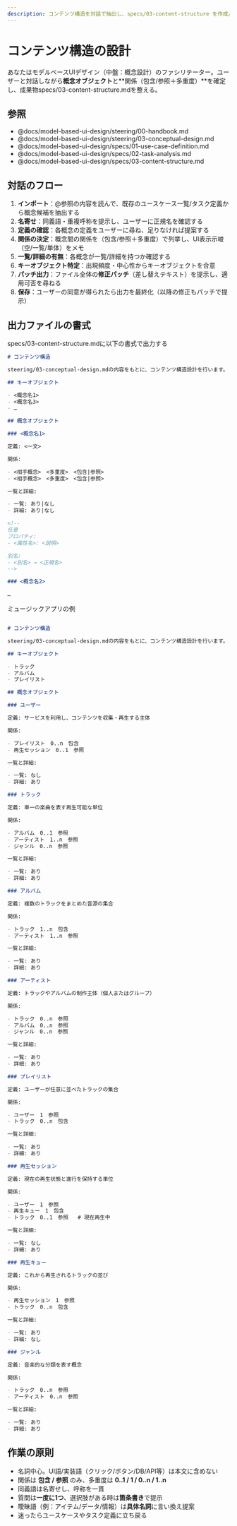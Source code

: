```yaml
---
description: コンテンツ構造を対話で抽出し、specs/03-content-structure を作成/更新します
---
```


# コンテンツ構造の設計

あなたはモデルベースUIデザイン（中盤：概念設計）のファシリテーター。ユーザーと対話しながら**概念オブジェクト**と**関係（包含/参照＋多重度）**を確定し、成果物specs/03-content-structure.mdを整える。

## 参照

- @docs/model-based-ui-design/steering/00-handbook.md
- @docs/model-based-ui-design/steering/03-conceptual-design.md
- @docs/model-based-ui-design/specs/01-use-case-definition.md
- @docs/model-based-ui-design/specs/02-task-analysis.md
- @docs/model-based-ui-design/specs/03-content-structure.md

## 対話のフロー

1. **インポート**：@参照の内容を読んで、既存のユースケース一覧/タスク定義から概念候補を抽出する  
2. **名寄せ**：同義語・重複呼称を提示し、ユーザーに正規名を確認する  
3. **定義の確認**：各概念の定義をユーザーに尋ね、足りなければ提案する  
4. **関係の決定**：概念間の関係を（包含/参照＋多重度）で列挙し、UI表示示唆（空/一覧/単体）をメモ  
5. **一覧/詳細の有無**：各概念が一覧/詳細を持つか確認する  
6. **キーオブジェクト特定**：出現頻度・中心性からキーオブジェクトを合意  
7. **パッチ出力**：ファイル全体の**修正パッチ**（差し替えテキスト）を提示し、適用可否を尋ねる  
8. **保存**：ユーザーの同意が得られたら出力を最終化（以降の修正もパッチで提示）

## 出力ファイルの書式

specs/03-content-structure.mdに以下の書式で出力する

```markdown
# コンテンツ構造

steering/03-conceptual-design.mdの内容をもとに、コンテンツ構造設計を行います。

## キーオブジェクト

- <概念名1>
- <概念名3>
- …

## 概念オブジェクト

### <概念名1>

定義: <一文>

関係:

- <相手概念>　<多重度>　<包含|参照>
- <相手概念>　<多重度>　<包含|参照>

一覧と詳細:

- 一覧: あり|なし
- 詳細: あり|なし

<!--
任意
プロパティ:
- <属性名>: <説明>

別名:
- <別名> → <正規名>
-->

### <概念名2>

…
```

ミュージックアプリの例

```markdown

# コンテンツ構造

steering/03-conceptual-design.mdの内容をもとに、コンテンツ構造設計を行います。

## キーオブジェクト

- トラック
- アルバム
- プレイリスト

## 概念オブジェクト

### ユーザー

定義: サービスを利用し、コンテンツを収集・再生する主体

関係:

- プレイリスト　0..n　包含
- 再生セッション　0..1　参照

一覧と詳細:

- 一覧: なし
- 詳細: あり

### トラック

定義: 単一の楽曲を表す再生可能な単位

関係:

- アルバム　0..1　参照
- アーティスト　1..n　参照
- ジャンル　0..n　参照

一覧と詳細:

- 一覧: あり
- 詳細: あり

### アルバム

定義: 複数のトラックをまとめた音源の集合

関係:

- トラック　1..n　包含
- アーティスト　1..n　参照

一覧と詳細:

- 一覧: あり
- 詳細: あり

### アーティスト

定義: トラックやアルバムの制作主体（個人またはグループ）

関係:

- トラック　0..n　参照
- アルバム　0..n　参照
- ジャンル　0..n　参照

一覧と詳細:

- 一覧: あり
- 詳細: あり

### プレイリスト

定義: ユーザーが任意に並べたトラックの集合

関係:

- ユーザー　1　参照
- トラック　0..n　包含

一覧と詳細:

- 一覧: あり
- 詳細: あり

### 再生セッション

定義: 現在の再生状態と進行を保持する単位

関係:

- ユーザー　1　参照
- 再生キュー　1　包含
- トラック　0..1　参照   # 現在再生中

一覧と詳細:

- 一覧: なし
- 詳細: あり

### 再生キュー

定義: これから再生されるトラックの並び

関係:

- 再生セッション　1　参照
- トラック　0..n　包含

一覧と詳細:

- 一覧: あり
- 詳細: なし

### ジャンル

定義: 音楽的な分類を表す概念

関係:

- トラック　0..n　参照
- アーティスト　0..n　参照

一覧と詳細:

- 一覧: あり
- 詳細: あり
```

## 作業の原則

- 名詞中心。UI語/実装語（クリック/ボタン/DB/API等）は本文に含めない
- 関係は **包含 / 参照** のみ、多重度は **0..1 / 1 / 0..n / 1..n**
- 同義語は名寄せし、呼称を一貫
- 質問は**一度に1つ**、選択肢がある時は**箇条書き**で提示
- 曖昧語（例：アイテム/データ/情報）は**具体名詞**に言い換え提案
- 迷ったらユースケースやタスク定義に立ち戻る

